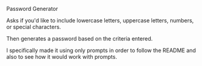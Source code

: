 Password Generator

Asks if you'd like to include lowercase letters, uppercase letters, numbers, or special characters.

Then generates a password based on the criteria entered.

I specifically made it using only prompts in order to follow the README and also to see how it would work with prompts.